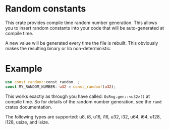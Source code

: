 # Random constants
This crate provides compile time random number generation.
This allows you to insert random constants into your code that will be auto-generated at compile time.

A new value will be generated every time the file is rebuilt.
This obviously makes the resulting binary or lib non-deterministic.

# Example 

```rust
use const_random::const_random  ;
const MY_RANDOM_NUMBER: u32 = const_random!(u32);
```
This works exactly as through you have called: `OsRng.gen::<u32>()` at compile time.
So for details of the random number generation, see the `rand` crates documentation.

The following types are supported: u8, i8, u16, i16, u32, i32, u64, i64, u128, i128, usize, and isize. 

